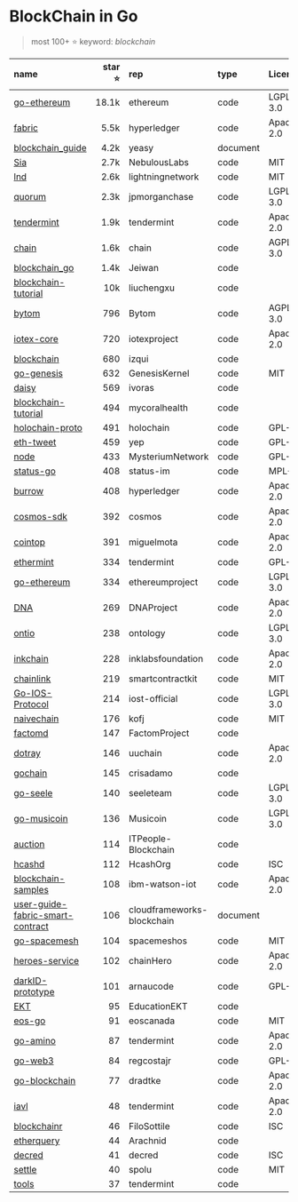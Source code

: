 # BlockChain in Go

>most 100+ :star: keyword: *blockchain*

|name|star :star: |rep|type|License|
|:-- |--:|:--|:--|:--|
|[go-ethereum](https://github.com/ethereum/go-ethereum) |18.1k|ethereum|code|LGPL-3.0|
|[fabric](https://github.com/hyperledger/fabric) |5.5k|hyperledger|code|Apache-2.0|
|[blockchain_guide](https://github.com/yeasy/blockchain_guide) |4.2k|yeasy|document|
|[Sia](https://github.com/NebulousLabs/Sia) |2.7k|NebulousLabs|code|MIT|
|[lnd](https://github.com/lightningnetwork/lnd) |2.6k|lightningnetwork|code|MIT|
|[quorum](https://github.com/jpmorganchase/quorum) |2.3k|jpmorganchase|code|LGPL-3.0|
|[tendermint](https://github.com/tendermint/tendermint) |1.9k|tendermint|code|Apache-2.0|
|[chain](https://github.com/chain/chain) |1.6k|chain|code|AGPL-3.0|
|[blockchain_go](https://github.com/Jeiwan/blockchain_go) |1.4k|Jeiwan|code|
|[blockchain-tutorial](https://github.com/liuchengxu/blockchain-tutorial) |10k|liuchengxu|code|
|[bytom](https://github.com/Bytom/bytom) |796|Bytom|code|AGPL-3.0|
|[iotex-core](https://github.com/iotexproject/iotex-core) |720|iotexproject|code|Apache-2.0|
|[blockchain](https://github.com/izqui/blockchain) |680|izqui|code|
|[go-genesis](https://github.com/GenesisKernel/go-genesis) |632|GenesisKernel|code|MIT|
|[daisy](https://github.com/ivoras/daisy) |569|ivoras|code|
|[blockchain-tutorial](https://github.com/mycoralhealth/blockchain-tutorial) |494|mycoralhealth|code|
|[holochain-proto](https://github.com/holochain/holochain-proto) |491|holochain|code|GPL-3.0|
|[eth-tweet](https://github.com/yep/eth-tweet) |459|yep|code|GPL-3.0|
|[node](https://github.com/MysteriumNetwork/node) |433|MysteriumNetwork|code|GPL-3.0|
|[status-go](https://github.com/status-im/status-go) |408|status-im|code|MPL-2.0|
|[burrow](https://github.com/hyperledger/burrow) |408|hyperledger|code|Apache-2.0|
|[cosmos-sdk](https://github.com/cosmos/cosmos-sdk) |392|cosmos|code|Apache-2.0|
|[cointop](https://github.com/miguelmota/cointop) |391|miguelmota|code|Apache-2.0|
|[ethermint](https://github.com/tendermint/ethermint) |334|tendermint|code|GPL-3.0|
|[go-ethereum](https://github.com/ethereumproject/go-ethereum) |334|ethereumproject|code|LGPL-3.0|
|[DNA](https://github.com/DNAProject/DNA) |269|DNAProject|code|Apache-2.0|
|[ontio](https://github.com/ontio/ontology) |238|ontology|code|LGPL-3.0|
|[inkchain](https://github.com/inklabsfoundation/inkchain) |228|inklabsfoundation|code|Apache-2.0|
|[chainlink](https://github.com/smartcontractkit/chainlink) |219|smartcontractkit|code|MIT|
|[Go-IOS-Protocol](https://github.com/iost-official/Go-IOS-Protocol) |214|iost-official|code|LGPL-3.0|
|[naivechain](https://github.com/kofj/naivechain) |176|kofj|code|MIT|
|[factomd](https://github.com/FactomProject/factomd) |147|FactomProject|code|
|[dotray](https://github.com/uuchain/dotray) |146|uuchain|code|Apache-2.0|
|[gochain](https://github.com/crisadamo/gochain) |145|crisadamo|code|
|[go-seele](https://github.com/seeleteam/go-seele) |140|seeleteam|code|LGPL-3.0||
|[go-musicoin](https://github.com/Musicoin/go-musicoin) |136|Musicoin|code|LGPL-3.0|
|[auction](https://github.com/ITPeople-Blockchain/auction) |114|ITPeople-Blockchain|code|
|[hcashd](https://github.com/HcashOrg/hcashd) |112|HcashOrg|code|ISC|
|[blockchain-samples](https://github.com/ibm-watson-iot/blockchain-samples) |108|ibm-watson-iot|code|Apache-2.0|
|[user-guide-fabric-smart-contract](https://github.com/cloudframeworks-blockchain/user-guide-fabric-smart-contract) |106|cloudframeworks-blockchain|document|
|[go-spacemesh](https://github.com/spacemeshos/go-spacemesh) |104|spacemeshos|code|MIT|
|[heroes-service](https://github.com/chainHero/heroes-service) |102|chainHero|code|Apache-2.0
|[darkID-prototype](https://github.com/arnaucode/darkID-prototype) |101|arnaucode|code|GPL-3.0|
|[EKT](https://github.com/EducationEKT/EKT) |95|EducationEKT|code|
|[eos-go](https://github.com/eoscanada/eos-go) |91|eoscanada|code|MIT|
|[go-amino](https://github.com/tendermint/go-amino) |87|tendermint|code|Apache-2.0|
|[go-web3](https://github.com/regcostajr/go-web3) |84|regcostajr|code|GPL-3.0|
|[go-blockchain](https://github.com/dradtke/go-blockchain) |77|dradtke|code|Apache-2.0|
|[iavl](https://github.com/tendermint/iavl) |48|tendermint|code|Apache-2.0|
|[blockchainr](https://github.com/FiloSottile/blockchainr) |46|FiloSottile|code|ISC|
|[etherquery](https://github.com/Arachnid/etherquery) |44|Arachnid|code||
|[decred](https://github.com/decred/dcrdata) |41|decred|code|ISC|
|[settle](https://github.com/spolu/settle) |40|spolu|code|MIT|
|[tools](https://github.com/tendermint/tools) |37|tendermint|code|